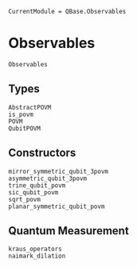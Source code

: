 ```@meta
CurrentModule = QBase.Observables
```
# Observables

```@docs
Observables
```

## Types

```@docs
AbstractPOVM
is_povm
POVM
QubitPOVM
```

## Constructors

```@docs
mirror_symmetric_qubit_3povm
asymmetric_qubit_3povm
trine_qubit_povm
sic_qubit_povm
sqrt_povm
planar_symmetric_qubit_povm
```

## Quantum Measurement

```@docs
kraus_operators
naimark_dilation
```
